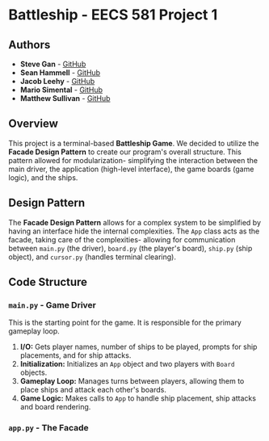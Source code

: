 
# Battleship - EECS 581 Project 1

## Authors
- **Steve Gan** - [GitHub](https://github.com/qgan99) 
- **Sean Hammell** - [GitHub](https://github.com/seanhammell)
-  **Jacob Leehy** - [GitHub](https://github.com/Jleehy) 
- **Mario Simental** - [GitHub](https://github.com/aepii) 
- **Matthew Sullivan** - [GitHub](https://github.com/matthewsullivan1)

## Overview
This project is a terminal-based **Battleship Game**. We decided to utilize the **Facade Design Pattern** to create our program's overall structure. This pattern allowed for modularization- simplifying the interaction between the main driver, the application (high-level interface), the game boards (game logic), and the ships.

## Design Pattern
The **Facade Design Pattern** allows for a complex system to be simplified by having an interface hide the internal complexities. The `App` class acts as the facade, taking care of the complexities- allowing for communication between `main.py` (the driver), `board.py` (the player's board), `ship.py` (ship object), and `cursor.py` (handles terminal clearing).

## Code Structure
### `main.py` - Game Driver
This is the starting point for the game. It is responsible for the primary gameplay loop.
1. **I/O:** Gets player names, number of ships to be played, prompts for ship placements, and for ship attacks.
2. **Initialization:** Initializes an `App` object and two players with `Board` objects.
3. **Gameplay Loop:** Manages turns between players, allowing them to place ships and attack each other's boards.
4. **Game Logic:** Makes calls to `App` to handle ship placement, ship attacks and board rendering.

### `app.py` - The Facade
